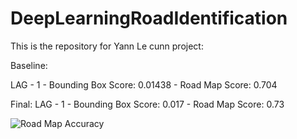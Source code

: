 # DeepLearningRoadIdentification

This is the repository for Yann Le cunn project:


Baseline:

LAG - 1 - Bounding Box Score: 0.01438 - Road Map Score: 0.704

Final:
LAG - 1 - Bounding Box Score: 0.017 - Road Map Score: 0.73



![Road Map Accuracy](images/Result_Road_map.pnge)




